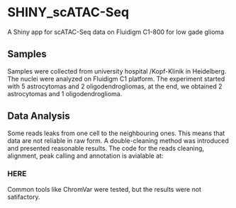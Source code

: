 # SHINY_scATAC-Seq
A Shiny app for scATAC-Seq data on Fluidigm C1-800 for low gade glioma

## Samples
Samples were collected from university hospital /Kopf-Klinik in Heidelberg.
The nuclei were analyzed on Fluidigm C1 platform. The experiment started with 5 astrocytomas and 2 oligodendrogliomas, at the end, we obtained 2 astrocytomas and 1 oligodendroglioma.

## Data Analysis
Some reads leaks from one cell to the neighbouring ones. This means that data are not reliable in raw form. A double-cleaning method was introduced and presented reasonable results. 
The code for the reads cleaning, alignment, peak calling and annotation is avialable at:
### HERE


Common tools like ChromVar were tested, but the results were not satifactory. 
